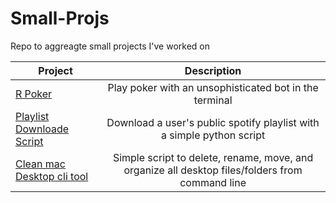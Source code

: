 # Small-Projs

Repo to aggreagte small projects I've worked on


| Project        | Description    
| ------------- |:-------------:| 
| [R Poker](https://github.com/zacharskim/Small-Projs/blob/main/Poker.R)   | Play poker with an unsophisticated bot in the terminal | 
| [Playlist Downloade Script](https://github.com/zacharskim/Small-Projs/tree/main/light-phone-music-scraping)   | Download a user's public spotify playlist with a simple python script | 
| [Clean mac Desktop cli tool](https://github.com/zacharskim/Small-Projs/tree/main/Cleaner)   | Simple script to delete, rename, move, and organize all desktop files/folders from command line | 
